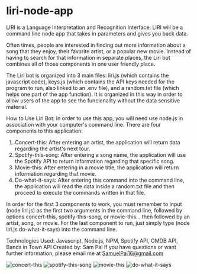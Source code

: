 # liri-node-app
 LIRI is a Language Interpretation and Recognition Interface. LIRI will be a command line node app that takes in parameters and gives you back data.

Often times, people are interested in finding out more information about a song that they enjoy, their favorite artist, or a popular new movie. Instead of having to search for that information in separate places, the Liri bot combines all of those components in one user friendly place. 

The Liri bot is organized into 3 main files: liri.js (which contains the javascript code), keys.js (which contains the API keys needed for the program to run, also linked to an .env file), and a random.txt file (which helps one part of the app function). It is organized in this way in order to allow users of the app to see the funcionality without the data sensitive material. 

How to Use Liri Bot: In order to use this app, you will need use node.js in association with your computer's command line. 
There are four components to this application:
1) Concert-this: After entering an artist, the application will return data regarding the artist's next tour.
2) Spotify-this-song: After entering a song name, the application will use the Spotify API to return information regarding that specific song.
3) Movie-this: After entering in a movie title, the application will return information regarding that movie.
4) Do-what-it-says: After entering this command into the command line, the application will read the data inside a random.txt file and then proceed to execute the commands written in that file. 

In order for the first 3 components to work, you must remember to input (node liri.js) as the first two arguments in the command line, followed by options concert-this, spotify-this-song, or movie-this... then followed by an artist, song, or movie. For the last component to run, just simply type (node liri.js do-what-it-says) into the command line. 

Technologies Used: Javascript, Node.js, NPM, Spotify API, OMDB API, Bands in Town API
Created by: Sam Pai
If you have questions or want further information, please email me at SamuelPai16@gmail.com

![concert-this](concert-this.gif)
![spotify-this-song](spotify-this-song.gif)
![movie-this](movie-this.gif)
![do-what-it-says](do-what-it-says.gif)


